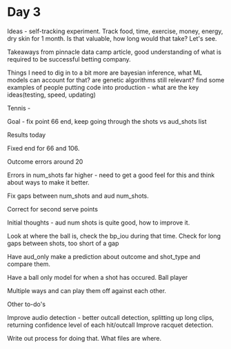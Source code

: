 # Day 3

Ideas - self-tracking experiment. Track food, time, exercise, money, energy, dry skin for 1 month. Is that valuable, how long would that take? Let's see.

Takeaways from pinnacle data camp article, 
good understanding of what is required to be successful betting company. 

Things I need to dig in to a bit more are
bayesian inference, what ML models can account for that?
are genetic algorithms still relevant?
find some examples of people putting code into production - what are the key ideas(testing, speed, updating)

Tennis - 

Goal - fix point 66 end, keep going through the shots vs aud_shots list


Results today

Fixed end for 66 and 106.

Outcome errors around 20

Errors in num_shots far higher - need to get a good feel for this and think about ways to make it better. 

Fix gaps between num_shots and aud num_shots.

Correct for second serve points

Initial thoughts - aud num shots is quite good, how to improve it.

Look at where the ball is, check the bp_iou during that time.
Check for long gaps between shots, too short of a gap

Have aud_only make a prediction about outcome and shot_type and compare them. 

Have a ball only model for when a shot has occured. Ball player

Multiple ways and can play them off against each other.


Other to-do's

Improve audio detection - better outcall detection, splitting up long clips, returning confidence level of each hit/outcall
Improve racquet detection.

Write out process for doing that. What files are where. 
